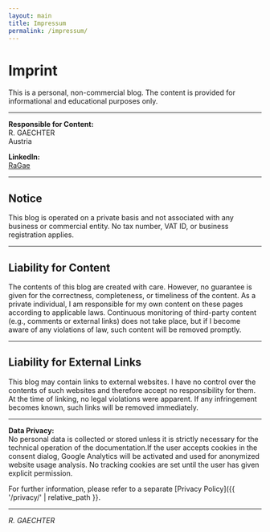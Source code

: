 ```yaml
---
layout: main
title: Impressum
permalink: /impressum/
---
```


# Imprint

This is a personal, non-commercial blog. The content is provided for informational and educational purposes only.

---

**Responsible for Content:**  
R. GAECHTER  
Austria

**LinkedIn:**  
[RaGae](https://www.linkedin.com/in/ragae)

---

## Notice

This blog is operated on a private basis and not associated with any business or commercial entity. No tax number, VAT ID, or business registration applies.

---

## Liability for Content

The contents of this blog are created with care. However, no guarantee is given for the correctness, completeness, or timeliness of the content. As a private individual, I am responsible for my own content on these pages according to applicable laws. Continuous monitoring of third-party content (e.g., comments or external links) does not take place, but if I become aware of any violations of law, such content will be removed promptly.

---

## Liability for External Links

This blog may contain links to external websites. I have no control over the contents of such websites and therefore accept no responsibility for them. At the time of linking, no legal violations were apparent. If any infringement becomes known, such links will be removed immediately.

---

**Data Privacy:**  
No personal data is collected or stored unless it is strictly necessary for the technical operation of the documentation.If the user accepts cookies in the consent dialog, Google Analytics will be activated and used for anonymized website usage analysis. No tracking cookies are set until the user has given explicit permission.

For further information, please refer to a separate [Privacy Policy]({{ '/privacy/' | relative_path }}.

---

*R. GAECHTER*
